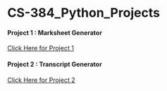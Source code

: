 # CS-384_Python_Projects

#### Project 1 : Marksheet Generator 
[Click Here for Project 1](https://youtu.be/gC23uwpVbuk)
#### Project 2 : Transcript Generator
[Click Here for Project 2](https://youtu.be/cBt64ypYgyg)
